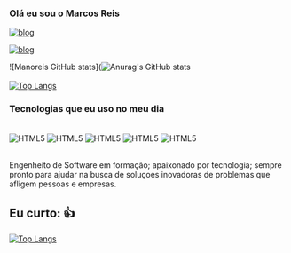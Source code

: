 ### Olá eu sou o Marcos Reis 
[![blog](https://img.shields.io/badge/HTML-239120?style=for-the-badge&logo=html5&logoColor=white)](https://www.linkedin.com/in/marcos-reis-68804a99/)

[![blog](https://img.shields.io/badge/Python-3776AB?style=for-the-badge&logo=python&logoColor=white)](https://www.linkedin.com/in/marcos-reis-68804a99/)

![Manoreis GitHub stats](![Anurag's GitHub stats](https://github-readme-stats.vercel.app/api?username=Manoreis&show_icons=true&theme=transparent)<br>
<br>
[![Top Langs](https://github-readme-stats.vercel.app/api/top-langs/?username=Manoreis&layout=compact)](https://github.com/Manoreis/github-readme-stats)


### Tecnologias que eu uso no meu dia
<div "style: display inline_block"></br>
    <img align="center" alt="HTML5" src="https://img.shields.io/badge/HTML5-E34F26?style=for-the-badge&logo=html5&logoColor=white" />
    <img align="center" alt="HTML5" src="https://img.shields.io/badge/JavaScript-F7DF1E?style=for-the-badge&logo=javascript&logoColor=black" />
    <img align="center" alt="HTML5" src="https://img.shields.io/badge/CSS3-1572B6?style=for-the-badge&logo=css3&logoColor=white" />
    <img align="center" alt="HTML5" src="https://img.shields.io/badge/Python-14354C?style=for-the-badge&logo=python&logoColor=white" />
    <img align="center" alt="HTML5" src="https://img.shields.io/badge/Microsoft-666666?style=for-the-badge&logo=microsoft&logoColor=white" />
    
</div><br>

Engenheito de Software em formação; apaixonado por tecnologia; sempre pronto para ajudar na busca de soluçoes inovadoras de problemas que afligem pessoas e empresas. 



## Eu curto: 👍

[![Top Langs](https://img.shields.io/badge/Spotify-1ED760?&style=for-the-badge&logo=spotify&logoColor=white)](https://github.com/Manoreis/github-readme-stats)
